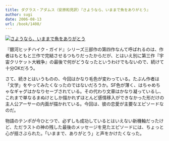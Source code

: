 ```yaml
---
title: ダグラス・アダムス（安原和見訳）『さようなら、いままで魚をありがとう』
author: sugi
date: 2006-08-13
url: /book/1408/
---
```

<a href="http://www.amazon.co.jp/exec/obidos/ASIN/4309462669/chezsugi-22/ref=nosim/" name="amazletlink" target="_blank"><img src="http://i0.wp.com/ec2.images-amazon.com/images/I/51PMGJTTGHL.SL160.jpg?w=660" alt="さようなら、いままで魚をありがとう" class="alignleft" data-recalc-dims="1" /></a>

『銀河ヒッチハイク・ガイド』シリーズ三部作の第四作なんて呼ばれるのは、作者はもともと三作で完結させるつもりだったからだが、とはいえ別に第三作『宇宙クリケット大戦争』の最後で何がどうなったというわけでもないので、続けて十分OKだろう。

さて、続きとはいうものの、今回はかなり毛色が変わっている。たぶん作者は「文学」をやってみたくなったのではないだろうか。SF色が薄く、はちゃめちゃなギャグはかなりセーブされている。その代わり文章はかなり凝っているし、これまで単なるまぬけとしか描かれずほとんど感情移入ができなかった形だけの主人公アーサーの内面が描かれている。今回は、彼の恋愛が主要なエピソードなのだ。

物語のテンポが今ひとつで、必ずしも成功しているとはいえない新機軸だったけど、ただラストの神の残した最後のメッセージを見たエピソードには、ちょっと心が揺さぶられた。「いままで、ありがとう」と声をかけたくなった。

